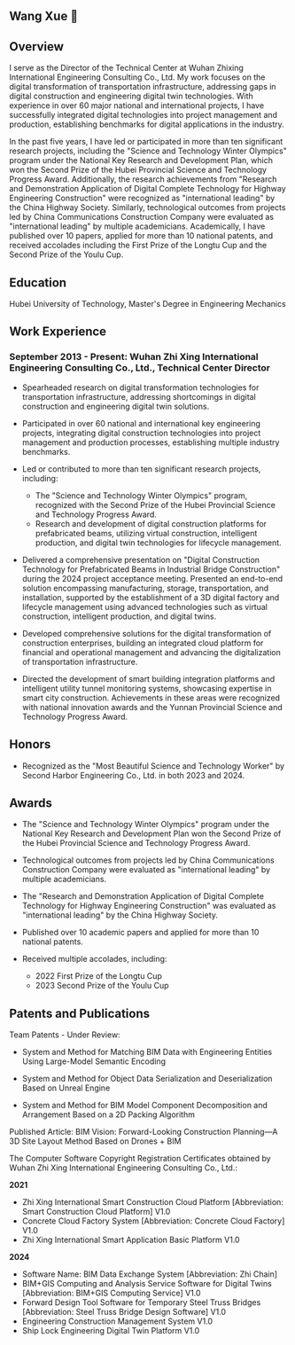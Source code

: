 ## Wang Xue 👋
## Overview

I serve as the Director of the Technical Center at Wuhan Zhixing International Engineering Consulting Co., Ltd. My work focuses on the digital transformation of transportation infrastructure, addressing gaps in digital construction and engineering digital twin technologies. With experience in over 60 major national and international projects, I have successfully integrated digital technologies into project management and production, establishing benchmarks for digital applications in the industry.

In the past five years, I have led or participated in more than ten significant research projects, including the "Science and Technology Winter Olympics" program under the National Key Research and Development Plan, which won the Second Prize of the Hubei Provincial Science and Technology Progress Award. Additionally, the research achievements from "Research and Demonstration Application of Digital Complete Technology for Highway Engineering Construction" were recognized as "international leading" by the China Highway Society. Similarly, technological outcomes from projects led by China Communications Construction Company were evaluated as "international leading" by multiple academicians. Academically, I have published over 10 papers, applied for more than 10 national patents, and received accolades including the First Prize of the Longtu Cup and the Second Prize of the Youlu Cup.

## Education
Hubei University of Technology, Master's Degree in Engineering Mechanics

## Work Experience
###  September 2013 - Present: Wuhan Zhi Xing International Engineering Consulting Co., Ltd., Technical Center Director

* Spearheaded research on digital transformation technologies for transportation infrastructure, addressing shortcomings in digital construction and engineering digital twin solutions.

* Participated in over 60 national and international key engineering projects, integrating digital construction technologies into project management and production processes, establishing multiple industry benchmarks.

* Led or contributed to more than ten significant research projects, including:
    
    * The "Science and Technology Winter Olympics" program, recognized with the Second Prize of the Hubei Provincial Science and Technology Progress Award.
    * Research and development of digital construction platforms for prefabricated beams, utilizing virtual construction, intelligent production, and digital twin technologies for lifecycle management.

* Delivered a comprehensive presentation on "Digital Construction Technology for Prefabricated Beams in Industrial Bridge Construction" during the 2024 project acceptance meeting. Presented an end-to-end solution encompassing manufacturing, storage, transportation, and installation, supported by the establishment of a 3D digital factory and lifecycle management using advanced technologies such as virtual construction, intelligent production, and digital twins.

* Developed comprehensive solutions for the digital transformation of construction enterprises, building an integrated cloud platform for financial and operational management and advancing the digitalization of transportation infrastructure.

* Directed the development of smart building integration platforms and intelligent utility tunnel monitoring systems, showcasing expertise in smart city construction. Achievements in these areas were recognized with national innovation awards and the Yunnan Provincial Science and Technology Progress Award.

## Honors

* Recognized as the "Most Beautiful Science and Technology Worker" by Second Harbor Engineering Co., Ltd. in both 2023 and 2024.


## Awards


* The "Science and Technology Winter Olympics" program under the National Key Research and Development Plan won the Second Prize of the Hubei Provincial Science and Technology Progress Award.

* Technological outcomes from projects led by China Communications Construction Company were evaluated as "international leading" by multiple academicians.

* The "Research and Demonstration Application of Digital Complete Technology for Highway Engineering Construction" was evaluated as "international leading" by the China Highway Society.

* Published over 10 academic papers and applied for more than 10 national patents.

* Received multiple accolades, including:
    * 2022 First Prize of the Longtu Cup
    * 2023 Second Prize of the Youlu Cup

## Patents and Publications

Team Patents - Under Review:

* System and Method for Matching BIM Data with Engineering Entities Using Large-Model Semantic Encoding

* System and Method for Object Data Serialization and Deserialization Based on Unreal Engine

* System and Method for BIM Model Component Decomposition and Arrangement Based on a 2D Packing Algorithm


Published Article: BIM Vision: Forward-Looking Construction Planning—A 3D Site Layout Method Based on Drones + BIM

The Computer Software Copyright Registration Certificates obtained by Wuhan Zhi Xing International Engineering Consulting Co., Ltd.:

**2021**
* Zhi Xing International Smart Construction Cloud Platform [Abbreviation: Smart Construction Cloud Platform] V1.0
* Concrete Cloud Factory System [Abbreviation: Concrete Cloud Factory] V1.0
* Zhi Xing International Smart Application Basic Platform V1.0

**2024**
* Software Name: BIM Data Exchange System [Abbreviation: Zhi Chain]
* BIM+GIS Computing and Analysis Service Software for Digital Twins [Abbreviation: BIM+GIS Computing Service] V1.0
* Forward Design Tool Software for Temporary Steel Truss Bridges [Abbreviation: Steel Truss Bridge Design Software] V1.0
* Engineering Construction Management System V1.0
* Ship Lock Engineering Digital Twin Platform V1.0
